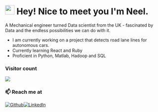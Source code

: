 <h1><img src="https://emojis.slackmojis.com/emojis/images/1531849430/4246/blob-sunglasses.gif?1531849430" width="30"/> Hey! Nice to meet you I'm Neel.</h1>

A Mechanical engineer turned Data scientist from the UK - fascinated by Data and the endless possibilities we can do with it. 

- I am currently working on a project that detects road lane lines for autonomous cars.
- Currently learning React and Ruby
- Proficient in Python, Matlab, Hadoop and SQL


### Visitor count
<img src="https://profile-counter.glitch.me/Neel-Chudasama/count.svg" />


### 📫 Reach me at 
<a href="https://github.com/Neel-Chudasama" target="_blank"><img alt="Github" src="https://img.shields.io/badge/GitHub-%2312100E.svg?&style=for-the-badge&logo=Github&logoColor=white" /></a><a href="www.linkedin.com/in/neel-chudasama" target="_blank"><img alt="LinkedIn" src="https://img.shields.io/badge/linkedin-%230077B5.svg?&style=for-the-badge&logo=linkedin&logoColor=white" /></a>
<!---
Neel-Chudasama/Neel-Chudasama is a ✨ special ✨ repository because its `README.md` (this file) appears on your GitHub profile.
You can click the Preview link to take a look at your changes.
--->
